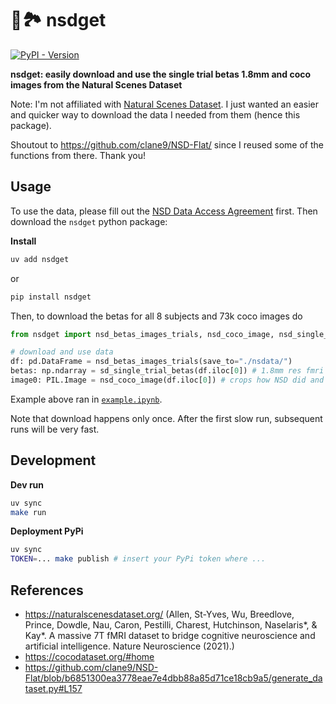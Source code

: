 # 🧠🏞️ nsdget

[![PyPI - Version](https://img.shields.io/pypi/v/nsdget.svg)](https://pypi.org/project/nsdget) 

**nsdget: easily download and use the single trial betas 1.8mm and coco images from the Natural Scenes Dataset**

Note: I'm not affiliated with [Natural Scenes Dataset](https://naturalscenesdataset.org/). I just wanted an easier and quicker way to download the data I needed from them (hence this package).

Shoutout to https://github.com/clane9/NSD-Flat/ since I reused some of the functions from there. Thank you!

## Usage

To use the data, please fill out the [NSD Data Access Agreement](https://docs.google.com/forms/d/e/1FAIpQLSduTPeZo54uEMKD-ihXmRhx0hBDdLHNsVyeo_kCb8qbyAkXuQ/viewform?usp=send_form) first. Then download the `nsdget` python package:

**Install**

```bash
uv add nsdget
```

or

```bash
pip install nsdget
```

Then, to download the betas for all 8 subjects and 73k coco images do


```python
from nsdget import nsd_betas_images_trials, nsd_coco_image, nsd_single_trial_betas

# download and use data
df: pd.DataFrame = nsd_betas_images_trials(save_to="./nsdata/")
betas: np.ndarray = sd_single_trial_betas(df.iloc[0]) # 1.8mm res fmri single trial from NSD for the given row (index 0 here) 
image0: PIL.Image = nsd_coco_image(df.iloc[0]) # crops how NSD did and gives you the PIL image (can easily be converted to numpy too)
```

Example above ran in [`example.ipynb`](./notebooks/example.ipynb).

Note that download happens only once. After the first slow run, subsequent runs will be very fast.

## Development

**Dev run**

```bash
uv sync
make run
```

**Deployment PyPi**

```bash
uv sync
TOKEN=... make publish # insert your PyPi token where ...
```

## References

- https://naturalscenesdataset.org/ (Allen, St-Yves, Wu, Breedlove, Prince, Dowdle, Nau, Caron, Pestilli, Charest, Hutchinson, Naselaris*, & Kay*. A massive 7T fMRI dataset to bridge cognitive neuroscience and artificial intelligence. Nature Neuroscience (2021).)
- https://cocodataset.org/#home
- https://github.com/clane9/NSD-Flat/blob/b6851300ea3778eae7e4dbb88a85d71ce18cb9a5/generate_dataset.py#L157
